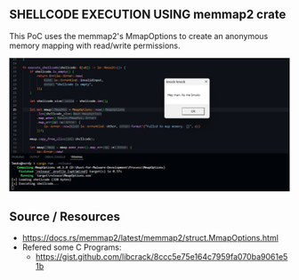 ## SHELLCODE EXECUTION USING memmap2 crate

This PoC uses the memmap2's MmapOptions to create an anonymous memory mapping with read/write permissions.

![PoC Image](./image.png)
## Source / Resources

* https://docs.rs/memmap2/latest/memmap2/struct.MmapOptions.html
* Refered some C Programs: 
    * https://gist.github.com/libcrack/8ccc5e75e164c7959fa070ba9061e51b
    